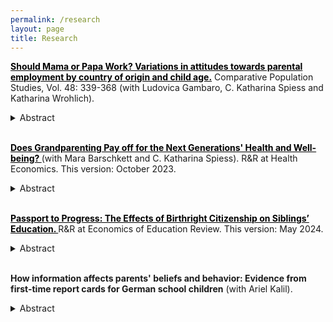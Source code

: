 ```yaml
---
permalink: /research
layout: page
title: Research
---
```


**<a href="https://www.comparativepopulationstudies.de/index.php/CPoS/article/view/578" style="color:black; text-decoration: underline;">Should Mama or Papa Work? Variations in attitudes towards parental employment by country of origin and child age.</a>** Comparative Population Studies, Vol. 48: 339-368 (with Ludovica Gambaro, C. Katharina Spiess and Katharina Wrohlich).

<details>
    <summary>Abstract</summary>
Employment among mothers has been rising in recent decades, although mothers of young children often work fewer hours than other women do. Parallel to this trend, approval of maternal employment has increased, albeit not evenly across groups. However, differences in attitudes remain unexplored despite their importance for better understanding mothers’ labour market behaviour. Meanwhile, the employment of fathers has remained stable and attitudes towards paternal employment do not differ as much as attitudes towards maternal employment do between socio-economic groups.
This paper examines attitudes towards maternal and paternal employment. It focuses on Germany, drawing on data from the German Family Demography Panel Study (FReDA). The survey explicitly asks whether mothers and fathers should be in paid work, work part-time or full-time, presenting respondents with fictional family profiles that vary the youngest child’s age. Unlike previous studies, the analysis compares the views of respondents with different origins: West Germany, East Germany, immigrants from different world regions, and second-generation migrants in West Germany.
The results highlight remarkable differences between respondents from West and East Germany, with the former group displaying strong approval for part-time employment among mothers and fathers of very young children and the latter group reporting higher approval for full-time employment. Immigrant groups are far from homogenous, holding different attitudes depending on their region of origin. Taken together, the results offer a nuanced picture of attitudes towards maternal and paternal employment. We discuss these findings in relation to labour markets participation in Germany.
</details>

<br/>

**<a href="https://drive.google.com/file/d/1_TwCEwnNmQookPuTnR2HZgUstj2hIVtD/view?usp=sharing" style="color:black; text-decoration: underline;">Does Grandparenting Pay off for the Next Generations' Health and Well-being? </a>** (with Mara Barschkett and C. Katharina Spiess). R&R at Health Economics. This version: October 2023.

<details>
    <summary>Abstract</summary>
Health and well-being in the family context can be affected by care giving arrangements. Following parental care and daycare, grandparents are the third most important care giver for children in many Western societies. Despite the relevance of grandparental care, there is little evidence on the causal effects of this care mode on the next generations' health and well-being. In this paper, we fill this gap by investigating the causal impact of regular grandparental care on the self-reported health and (domain-specific) satisfaction of both parents and children. To do so, we exploit geographic distance to grandparents as a source of arguably exogenous variation and use representative German panel data for families with children under the age of eleven. Our results suggest positive effects on parental satisfaction with the child care situation, as well as mothers' satisfaction with their leisure time. However, we also find negative effects on children's health, particularly for elementary school aged children and for boys. 
</details>

<br/>


**<a href="https://www.bib.bund.de/Publikation/2024/Passport-to-progress-The-effects-of-birthright-citizenship-on-siblings-education.html?nn=1219476" style="color:black; text-decoration: underline;">Passport to Progress: The Effects of Birthright Citizenship on Siblings’ Education. </a>** R&R at Economics of Education Review. This version: May 2024.


<details>
    <summary>Abstract</summary>
This paper analyzes family spillovers of birthright citizenship in Germany. By using event study and difference-in-differences methodologies on large-scale survey datasets, I examine the direct impact of citizenship on immigrant children and its spillover effects on the educational achievements of their older siblings who were born before the reform. The findings reveal educational benefits for immigrant children, and positive spillover effects on their older siblings' academic achievements. The spillovers can be attributed to a considerable increase in parental investments in the siblings' education and increased naturalization of parents and older siblings. Consequently, this study suggests that previous evaluations of citizenship have underestimated its benefits.
</details>


<br/>


**How information affects parents' beliefs and behavior: Evidence from first-time report cards for German school children** (with Ariel Kalil).

<details>
    <summary>Abstract</summary>
Most parents overestimate their children's skills and performance in school. These parental misconceptions can exacerbate educational inequality, as parents’ beliefs about their children's current performance influence their investments in their children's skill development. This paper capitalizes on exogenous variation in report card distribution across federal states in Germany to examine whether high-stakes signals from schools regarding a child's performance affect parental beliefs and behavior. Our findings indicate that whereas information from schools does not impact parents’ beliefs, it does boost their behavioral investments in child skill-building. This suggests that receiving signals from schools can be valuable, as it reinforces the importance of educational activities for parents. We further find that numerical signals are more impactful than verbal signals and that subsequent signals are less powerful than the initial signal.
</details>


